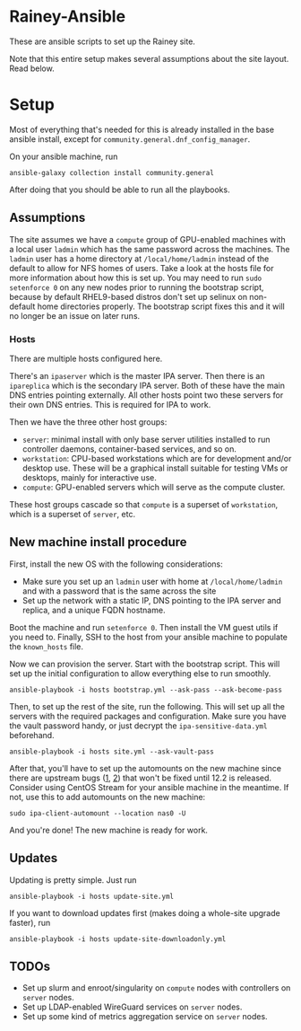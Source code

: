 # Rainey-Ansible

These are ansible scripts to set up the Rainey site.

Note that this entire setup makes several assumptions about the site layout. Read below.

# Setup

Most of everything that's needed for this is already installed in the base ansible install, except for `community.general.dnf_config_manager`.

On your ansible machine, run

    ansible-galaxy collection install community.general

After doing that you should be able to run all the playbooks.

## Assumptions

The site assumes we have a `compute` group of GPU-enabled machines with a local user `ladmin` which has the same password across the machines. The `ladmin` user has a home directory at `/local/home/ladmin` instead of the default to allow for NFS homes of users. Take a look at the hosts file for more information about how this is set up. You may need to run `sudo setenforce 0` on any new nodes prior to running the bootstrap script, because by default RHEL9-based distros don't set up selinux on non-default home directories properly. The bootstrap script fixes this and it will no longer be an issue on later runs.

### Hosts

There are multiple hosts configured here.

There's an `ipaserver` which is the master IPA server. Then there is an `ipareplica` which is the secondary IPA server. Both of these have the main DNS entries pointing externally. All other hosts point two these servers for their own DNS entries. This is required for IPA to work.

Then we have the three other host groups:
- `server`: minimal install with only base server utilities installed to run controller daemons, container-based services, and so on.
- `workstation`: CPU-based workstations which are for development and/or desktop use. These will be a graphical install suitable for testing VMs or desktops, mainly for interactive use.
- `compute`: GPU-enabled servers which will serve as the compute cluster.

These host groups cascade so that `compute` is a superset of `workstation`, which is a superset of `server`, etc.


## New machine install procedure

First, install the new OS with the following considerations:
- Make sure you set up an `ladmin` user with home at `/local/home/ladmin` and with a password that is the same across the site
- Set up the network with a static IP, DNS pointing to the IPA server and replica, and a unique FQDN hostname.

Boot the machine and run `setenforce 0`. Then install the VM guest utils if you need to. Finally, SSH to the host from your ansible machine to populate the `known_hosts` file.

Now we can provision the server. Start with the bootstrap script. This will set up the initial configuration to allow everything else to run smoothly.

    ansible-playbook -i hosts bootstrap.yml --ask-pass --ask-become-pass

Then, to set up the rest of the site, run the following. This will set up all the servers with the required packages and configuration. Make sure you have the vault password handy, or just decrypt the `ipa-sensitive-data.yml` beforehand.

    ansible-playbook -i hosts site.yml --ask-vault-pass

After that, you'll have to set up the automounts on the new machine since there are upstream bugs ([1](https://github.com/freeipa/ansible-freeipa/issues/1166), [2](https://github.com/freeipa/ansible-freeipa/issues/151)) that won't be fixed until 12.2 is released. Consider using CentOS Stream for your ansible machine in the meantime. If not, use this to add automounts on the new machine:

    sudo ipa-client-automount --location nas0 -U

And you're done! The new machine is ready for work.


## Updates

Updating is pretty simple. Just run

    ansible-playbook -i hosts update-site.yml

If you want to download updates first (makes doing a whole-site upgrade faster), run


    ansible-playbook -i hosts update-site-downloadonly.yml



## TODOs
- Set up slurm and enroot/singularity on `compute` nodes with controllers on `server` nodes.
- Set up LDAP-enabled WireGuard services on `server` nodes.
- Set up some kind of metrics aggregation service on `server` nodes.
